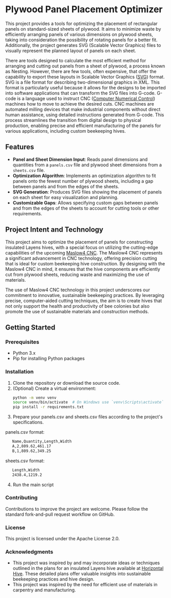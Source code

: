 # Plywood Panel Placement Optimizer

This project provides a tools for optimizing the placement of rectangular panels on standard-sized sheets of plywood. It aims to minimize waste by efficiently arranging panels of various dimensions on plywood sheets, taking into consideration the possibility of rotating panels for a better fit. Additionally, the project generates SVG (Scalable Vector Graphics) files to visually represent the planned layout of panels on each sheet.

There are tools designed to calculate the most efficient method for arranging and cutting out panels from a sheet of plywood, a process known as Nesting. However, there are few tools, often expensive, that offer the capability to export these layouts in Scalable Vector Graphics ([SVG](https://en.wikipedia.org/wiki/Scalable_Vector_Graphics)) format. SVG is a file format for describing two-dimensional graphics in XML. This format is particularly useful because it allows for the designs to be imported into software applications that can transform the SVG files into G-code. G-code is a language used to instruct CNC ([Computer Numerical Control](https://en.wikipedia.org/wiki/Numerical_control)) machines how to move to achieve the desired cuts. CNC machines are automated milling devices that make industrial components without direct human assistance, using detailed instructions generated from G-code. This process streamlines the transition from digital design to physical production, enabling precise and efficient manufacturing of the panels for various applications, including custom beekeeping hives.

## Features

- **Panel and Sheet Dimension Input**: Reads panel dimensions and quantities from a `panels.csv` file and plywood sheet dimensions from a `sheets.csv` file.
- **Optimization Algorithm**: Implements an optimization algorithm to fit panels onto the fewest number of plywood sheets, including a gap between panels and from the edges of the sheets.
- **SVG Generation**: Produces SVG files showing the placement of panels on each sheet for easy visualization and planning.
- **Customizable Gaps**: Allows specifying custom gaps between panels and from the edges of the sheets to account for cutting tools or other requirements.

## Project Intent and Technology

This project aims to optimize the placement of panels for constructing insulated Layens hives, with a special focus on utilizing the cutting-edge capabilities of the upcoming [Maslow4 CNC](https://www.maslowcnc.com/about-maslow4). The Maslow4 CNC represents a significant advancement in CNC technology, offering precision cutting that is ideal for custom beekeeping hive construction. By designing with the Maslow4 CNC in mind, it ensures that the hive components are efficiently cut from plywood sheets, reducing waste and maximizing the use of materials.

The use of Maslow4 CNC technology in this project underscores our commitment to innovative, sustainable beekeeping practices. By leveraging precise, computer-aided cutting techniques, the aim is to create hives that not only support the health and productivity of bee colonies but also promote the use of sustainable materials and construction methods.

## Getting Started

### Prerequisites

- Python 3.x
- Pip for installing Python packages

### Installation

1. Clone the repository or download the source code.
2. (Optional) Create a virtual environment:
   ```sh
   python -m venv venv
   source venv/bin/activate  # On Windows use `venv\Scripts\activate`
   pip install -r requirements.txt

3. Prepare your panels.csv and sheets.csv files according to the project's specifications.

panels.csv format:
```sh
   Name,Quantity,Length,Width
   A,2,809.62,461.17
   B,1,809.62,349.25
```
sheets.csv format:
```sh
   Length,Width
   2438.4,1219.2
```
4. Run the main script

### Contributing
Contributions to improve the project are welcome. Please follow the standard fork-and-pull request workflow on GitHub.

### License
This project is licensed under the Apache License 2.0.

### Acknowledgments
- This project was inspired by and may incorporate ideas or techniques outlined in the plans for an insulated Layens hive available at [Horizontal Hive](https://www.horizontalhive.com/how-to-build/insulated-layens-hive.shtml). These detailed plans offer valuable insights into sustainable beekeeping practices and hive design.
- This project was inspired by the need for efficient use of materials in carpentry and manufacturing.
